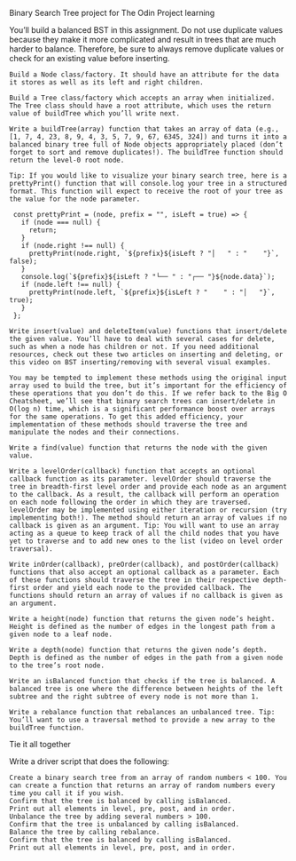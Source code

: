 Binary Search Tree project for The Odin Project learning

You’ll build a balanced BST in this assignment. Do not use duplicate values because they make it more complicated and result in trees that are much harder to balance. Therefore, be sure to always remove duplicate values or check for an existing value before inserting.

    Build a Node class/factory. It should have an attribute for the data it stores as well as its left and right children.

    Build a Tree class/factory which accepts an array when initialized. The Tree class should have a root attribute, which uses the return value of buildTree which you’ll write next.

    Write a buildTree(array) function that takes an array of data (e.g., [1, 7, 4, 23, 8, 9, 4, 3, 5, 7, 9, 67, 6345, 324]) and turns it into a balanced binary tree full of Node objects appropriately placed (don’t forget to sort and remove duplicates!). The buildTree function should return the level-0 root node.

    Tip: If you would like to visualize your binary search tree, here is a prettyPrint() function that will console.log your tree in a structured format. This function will expect to receive the root of your tree as the value for the node parameter.

     const prettyPrint = (node, prefix = "", isLeft = true) => {
       if (node === null) {
         return;
       }
       if (node.right !== null) {
         prettyPrint(node.right, `${prefix}${isLeft ? "│   " : "    "}`, false);
       }
       console.log(`${prefix}${isLeft ? "└── " : "┌── "}${node.data}`);
       if (node.left !== null) {
         prettyPrint(node.left, `${prefix}${isLeft ? "    " : "│   "}`, true);
       }
     };

    Write insert(value) and deleteItem(value) functions that insert/delete the given value. You’ll have to deal with several cases for delete, such as when a node has children or not. If you need additional resources, check out these two articles on inserting and deleting, or this video on BST inserting/removing with several visual examples.

    You may be tempted to implement these methods using the original input array used to build the tree, but it’s important for the efficiency of these operations that you don’t do this. If we refer back to the Big O Cheatsheet, we’ll see that binary search trees can insert/delete in O(log n) time, which is a significant performance boost over arrays for the same operations. To get this added efficiency, your implementation of these methods should traverse the tree and manipulate the nodes and their connections.

    Write a find(value) function that returns the node with the given value.

    Write a levelOrder(callback) function that accepts an optional callback function as its parameter. levelOrder should traverse the tree in breadth-first level order and provide each node as an argument to the callback. As a result, the callback will perform an operation on each node following the order in which they are traversed. levelOrder may be implemented using either iteration or recursion (try implementing both!). The method should return an array of values if no callback is given as an argument. Tip: You will want to use an array acting as a queue to keep track of all the child nodes that you have yet to traverse and to add new ones to the list (video on level order traversal).

    Write inOrder(callback), preOrder(callback), and postOrder(callback) functions that also accept an optional callback as a parameter. Each of these functions should traverse the tree in their respective depth-first order and yield each node to the provided callback. The functions should return an array of values if no callback is given as an argument.

    Write a height(node) function that returns the given node’s height. Height is defined as the number of edges in the longest path from a given node to a leaf node.

    Write a depth(node) function that returns the given node’s depth. Depth is defined as the number of edges in the path from a given node to the tree’s root node.

    Write an isBalanced function that checks if the tree is balanced. A balanced tree is one where the difference between heights of the left subtree and the right subtree of every node is not more than 1.

    Write a rebalance function that rebalances an unbalanced tree. Tip: You’ll want to use a traversal method to provide a new array to the buildTree function.

Tie it all together

Write a driver script that does the following:

    Create a binary search tree from an array of random numbers < 100. You can create a function that returns an array of random numbers every time you call it if you wish.
    Confirm that the tree is balanced by calling isBalanced.
    Print out all elements in level, pre, post, and in order.
    Unbalance the tree by adding several numbers > 100.
    Confirm that the tree is unbalanced by calling isBalanced.
    Balance the tree by calling rebalance.
    Confirm that the tree is balanced by calling isBalanced.
    Print out all elements in level, pre, post, and in order.

